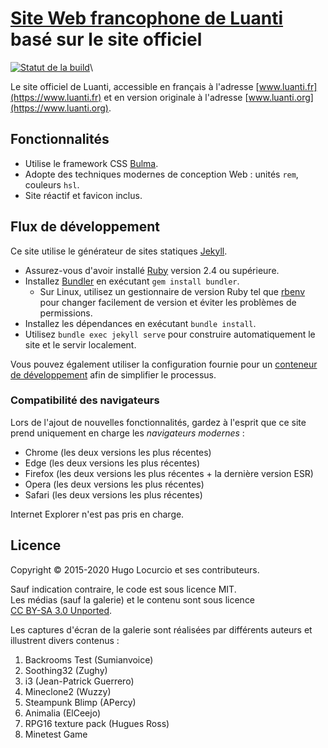 # [Site Web francophone de Luanti](https://www.luanti.fr) basé sur le site officiel

[![Statut de la build](https://github.com/luanti-org/luanti-org.github.io/workflows/build/badge.svg)](https://github.com/luanti-org/luanti-org.github.io/actions)\

Le site officiel de Luanti, accessible en français à l'adresse [www.luanti.fr](https://www.luanti.fr) et en version originale à l'adresse [www.luanti.org](https://www.luanti.org).

## Fonctionnalités

- Utilise le framework CSS [Bulma](https://bulma.io/).
- Adopte des techniques modernes de conception Web : unités `rem`, couleurs `hsl`.
- Site réactif et favicon inclus.

## Flux de développement

Ce site utilise le générateur de sites statiques [Jekyll](https://jekyllrb.com).

- Assurez-vous d'avoir installé [Ruby](https://www.ruby-lang.org/) version 2.4 ou supérieure.
- Installez [Bundler](https://bundler.io/) en exécutant `gem install bundler`.
  - Sur Linux, utilisez un gestionnaire de version Ruby tel que [rbenv](https://github.com/rbenv/rbenv)
    pour changer facilement de version et éviter les problèmes de permissions.
- Installez les dépendances en exécutant `bundle install`.
- Utilisez `bundle exec jekyll serve` pour construire automatiquement le site
  et le servir localement.

Vous pouvez également utiliser la configuration fournie pour un [conteneur de développement](https://containers.dev/) afin de simplifier le processus.

### Compatibilité des navigateurs

Lors de l'ajout de nouvelles fonctionnalités, gardez à l'esprit que ce site prend uniquement en charge les *navigateurs modernes* :

- Chrome (les deux versions les plus récentes)
- Edge (les deux versions les plus récentes)
- Firefox (les deux versions les plus récentes + la dernière version ESR)
- Opera (les deux versions les plus récentes)
- Safari (les deux versions les plus récentes)

Internet Explorer n'est pas pris en charge.

## Licence

Copyright © 2015-2020 Hugo Locurcio et ses contributeurs.

Sauf indication contraire, le code est sous licence MIT.  
Les médias (sauf la galerie) et le contenu sont sous licence  
[CC BY-SA 3.0 Unported](https://creativecommons.org/licenses/by-sa/3.0/).

Les captures d'écran de la galerie sont réalisées par différents auteurs et illustrent divers contenus :

1. Backrooms Test (Sumianvoice)  
2. Soothing32 (Zughy)  
3. i3 (Jean-Patrick Guerrero)  
4. Mineclone2 (Wuzzy)  
5. Steampunk Blimp (APercy)  
6. Animalia (ElCeejo)  
7. RPG16 texture pack (Hugues Ross)  
8. Minetest Game
